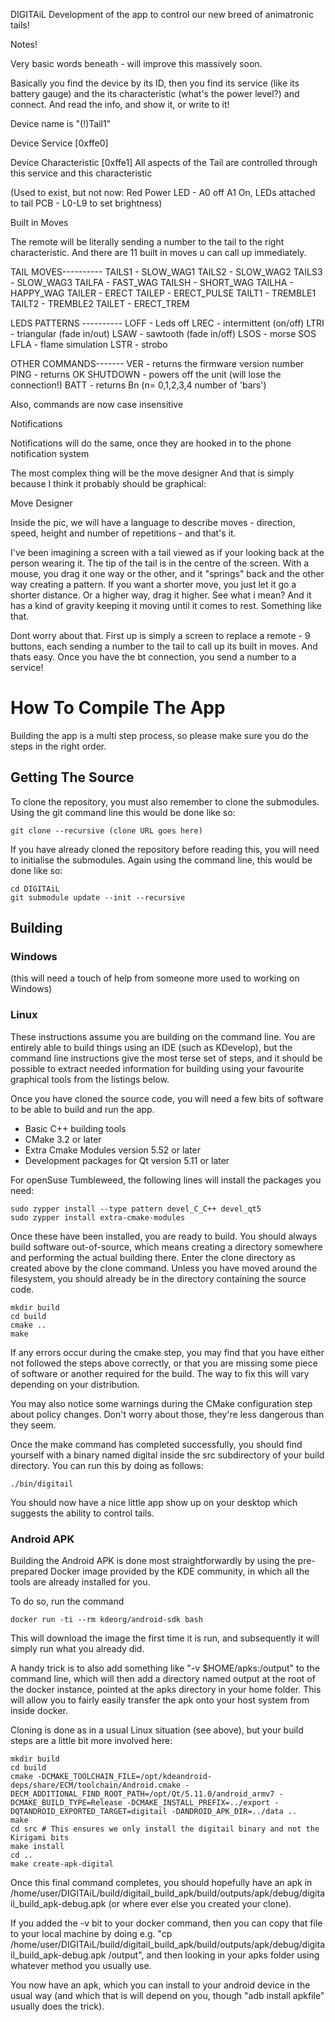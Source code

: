 DIGITAiL
Development of the app to control our new breed of animatronic tails!

Notes!

Very basic words beneath - will improve this massively soon.

Basically you find the device by its ID, then you find its service (like its battery gauge) and the its characteristic (what's the power level?) and connect. And read the info, and show it, or write to it!

Device name is "(!)Tail1"

Device Service [0xffe0]

Device Characteristic [0xffe1]
All aspects of the Tail are controlled through this service and this characteristic

(Used to exist, but not now: Red Power LED - A0 off A1 On, LEDs attached to tail PCB - L0-L9 to set brightness)

Built in Moves

The remote will be literally sending a number to the tail to the right characteristic. And there are 11 built in moves u can call up immediately.

TAIL MOVES----------
TAILS1 - SLOW_WAG1
TAILS2 - SLOW_WAG2
TAILS3 - SLOW_WAG3
TAILFA - FAST_WAG
TAILSH - SHORT_WAG
TAILHA - HAPPY_WAG
TAILER - ERECT
TAILEP - ERECT_PULSE
TAILT1 - TREMBLE1
TAILT2 - TREMBLE2
TAILET - ERECT_TREM

LEDS PATTERNS ----------
LOFF - Leds off
LREC - intermittent (on/off)
LTRI - triangular (fade in/out)
LSAW - sawtooth (fade in/off)
LSOS - morse SOS
LFLA - flame simulation
LSTR - strobo

OTHER COMMANDS-------
VER - returns the firmware version number
PING - returns OK
SHUTDOWN - powers off the unit (will lose the connection!)
BATT - returns Bn (n= 0,1,2,3,4 number of 'bars')

Also, commands are now case insensitive


Notifications

Notifications will do the same, once they are hooked in to the phone notification system

The most complex thing will be the move designer
And that is simply because I think it probably should be graphical:


Move Designer

Inside the pic, we will have a language to describe moves - direction, speed, height and number of repetitions - and that's it.

I've been imagining a screen with a tail viewed as if your looking back at the person wearing it. The tip of the tail is in the centre of the screen. With a mouse, you drag it one way or the other, and it "springs" back and the other way creating a pattern. If you want a shorter move, you just let it go a shorter distance. Or a higher way, drag it higher. See what i mean? And it has a kind of gravity keeping it moving until it comes to rest. Something like that.

Dont worry about that. First up is simply a screen to replace a remote - 9 buttons, each sending a number to the tail to call up its built in moves. And thats easy. Once you have the bt connection, you send a number to a service!

# How To Compile The App

Building the app is a multi step process, so please make sure you do the steps in the right order.

## Getting The Source

To clone the repository, you must also remember to clone the submodules. Using the git command line this would be done like so:

```
git clone --recursive (clone URL goes here)
```

If you have already cloned the repository before reading this, you will need to initialise the submodules. Again using the command line, this would be done like so:

```
cd DIGITAiL
git submodule update --init --recursive
```

## Building

### Windows

(this will need a touch of help from someone more used to working on Windows)

### Linux

These instructions assume you are building on the command line. You are entirely able to build things using an IDE (such as KDevelop), but the command line instructions give the most terse set of steps, and it should be possible to extract needed information for building using your favourite graphical tools from the listings below.

Once you have cloned the source code, you will need a few bits of software to be able to build and run the app.

- Basic C++ building tools
- CMake 3.2 or later
- Extra Cmake Modules version 5.52 or later
- Development packages for Qt version 5.11 or later

For openSuse Tumbleweed, the following lines will install the packages you need:

```
sudo zypper install --type pattern devel_C_C++ devel_qt5
sudo zypper install extra-cmake-modules
```

Once these have been installed, you are ready to build. You should always build software out-of-source, which means creating a directory somewhere and performing the actual building there. Enter the clone directory as created above by the clone command. Unless you have moved around the filesystem, you should already be in the directory containing the source code.

```
mkdir build
cd build
cmake ..
make
```

If any errors occur during the cmake step, you may find that you have either not followed the steps above correctly, or that you are missing some piece of software or another required for the build. The way to fix this will vary depending on your distribution.

You may also notice some warnings during the CMake configuration step about policy changes. Don't worry about those, they're less dangerous than they seem.

Once the make command has completed successfully, you should find yourself with a binary named digital inside the src subdirectory of your build directory. You can run this by doing as follows:

```
./bin/digitail
```

You should now have a nice little app show up on your desktop which suggests the ability to control tails.

### Android APK

Building the Android APK is done most straightforwardly by using the pre-prepared Docker image provided by the KDE community, in which all the tools are already installed for you.

To do so, run the command

```
docker run -ti --rm kdeorg/android-sdk bash
```

This will download the image the first time it is run, and subsequently it will simply run what you already did.

A handy trick is to also add something like "-v $HOME/apks:/output" to the command line, which will then add a directory named output at the root of the docker instance, pointed at the apks directory in your home folder. This will allow you to fairly easily transfer the apk onto your host system from inside docker.

Cloning is done as in a usual Linux situation (see above), but your build steps are a little bit more involved here:

```
mkdir build
cd build
cmake -DCMAKE_TOOLCHAIN_FILE=/opt/kdeandroid-deps/share/ECM/toolchain/Android.cmake -DECM_ADDITIONAL_FIND_ROOT_PATH=/opt/Qt/5.11.0/android_armv7 -DCMAKE_BUILD_TYPE=Release -DCMAKE_INSTALL_PREFIX=../export -DQTANDROID_EXPORTED_TARGET=digitail -DANDROID_APK_DIR=../data ..
make
cd src # This ensures we only install the digitail binary and not the Kirigami bits
make install
cd ..
make create-apk-digital
```

Once this final command completes, you should hopefully have an apk in /home/user/DIGITAiL/build/digitail_build_apk/build/outputs/apk/debug/digitail_build_apk-debug.apk (or where ever else you created your clone).

If you added the -v bit to your docker command, then you can copy that file to your local machine by doing e.g. "cp /home/user/DIGITAiL/build/digitail_build_apk/build/outputs/apk/debug/digitail_build_apk-debug.apk /output", and then looking in your apks folder using whatever method you usually use.

You now have an apk, which you can install to your android device in the usual way (and which that is will depend on you, though "adb install apkfile" usually does the trick).

